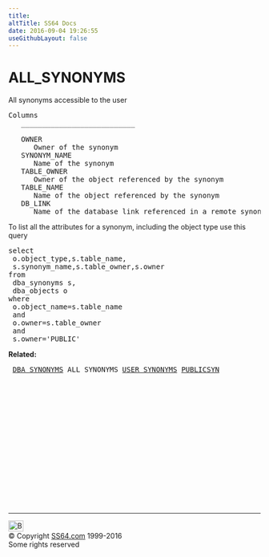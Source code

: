 ```yaml
---
title:
altTitle: SS64 Docs
date: 2016-09-04 19:26:55
useGithubLayout: false
---
```

<!-- #BeginLibraryItem "/Library/head_orad.lbi" --><!-- #EndLibraryItem --><h1>ALL_SYNONYMS </h1><p> All synonyms accessible to the user </p> 
 
<pre>Columns
   ___________________________
 
   OWNER
      Owner of the synonym
   SYNONYM_NAME
      Name of the synonym
   TABLE_OWNER
      Owner of the object referenced by the synonym
   TABLE_NAME
      Name of the object referenced by the synonym
   DB_LINK
      Name of the database link referenced in a remote synonym
</pre>
<p>To list all the attributes for a synonym, including the object type use this query</p>
<pre>select
 o.object_type,s.table_name,
 s.synonym_name,s.table_owner,s.owner
from
 dba_synonyms s,
 dba_objects o
where 
 o.object_name=s.table_name
 and 
 o.owner=s.table_owner
 and
 s.owner='PUBLIC'</pre>
<p><b>Related:</b></p>
<pre> <a href="DBA_SYNONYMS.html">DBA_SYNONYMS</a> ALL_SYNONYMS <a href="USER_SYNONYMS.html">USER_SYNONYMS</a> <a href="PUBLICSYN.html">PUBLICSYN</a> </pre><!-- #BeginLibraryItem "/Library/foot_orad.lbi" --><p>
<!-- oracle-footer -->
<ins class="adsbygoogle" style="display:inline-block;width:300px;height:250px" data-ad-client="ca-pub-6140977852749469" data-ad-slot="4275490898"></ins>
<script>
(adsbygoogle = window.adsbygoogle || []).push({});
</script></p>
<hr>
<div id="bl" class="footer"><a href="ALL_SYNONYMS.html#"><img src="../images/top.png" width="30" height="22" alt="Back to the Top"></a></div>
<div id="br" class="footer, tagline">© Copyright <a href="../index.html">SS64.com</a> 1999-2016<br>
Some rights reserved</div>
<!-- #EndLibraryItem -->

